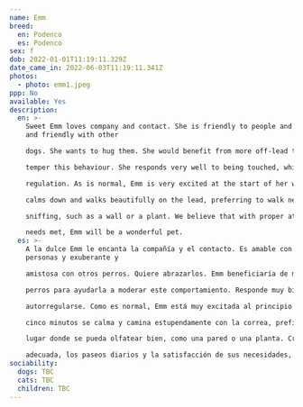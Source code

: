 ```yaml
---
name: Emm
breed:
  en: Podenco
  es: Podenco
sex: f
dob: 2022-01-01T11:19:11.329Z
date_came_in: 2022-06-03T11:19:11.341Z
photos:
  - photo: emm1.jpeg
ppp: No
available: Yes
description:
  en: >-
    Sweet Emm loves company and contact. She is friendly to people and exuberant
    and friendly with other

    dogs. She wants to hug them. She would benefit from more off-lead time with other dogs to help her

    temper this behaviour. She responds very well to being touched, which we believe helps her with self-

    regulation. As is normal, Emm is very excited at the start of her walk, but after about five minutes she

    calms down and walks beautifully on the lead, preferring to walk near somewhere where there is good

    sniffing, such as a wall or a plant. We believe that with proper attention, daily walks and having her

    needs met, Emm will be a wonderful pet.
  es: >-
    A la dulce Emm le encanta la compañía y el contacto. Es amable con las
    personas y exuberante y

    amistosa con otros perros. Quiere abrazarlos. Emm beneficiaría de más tiempo sin correa con otros

    perros para ayudarla a moderar este comportamiento. Responde muy bien a los mimos, que la ayudan a

    autorregularse. Como es normal, Emm está muy excitada al principio de su paseo, pero después de unos

    cinco minutos se calma y camina estupendamente con la correa, prefiriendo caminar cerca de algún

    lugar donde se pueda olfatear bien, como una pared o una planta. Creemos que con la atención

    adecuada, los paseos diarios y la satisfacción de sus necesidades, Emm será una mascota maravillosa.
sociability:
  dogs: TBC
  cats: TBC
  children: TBC
---
```

